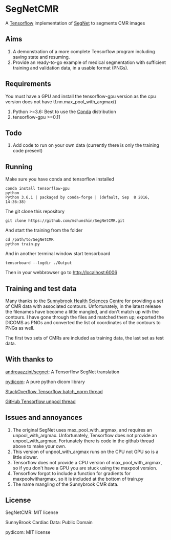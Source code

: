 # SegNetCMR
A [Tensorflow](https://www.tensorflow.org/) implementation of [SegNet](https://mi.eng.cam.ac.uk/projects/segnet/) to segments CMR images

## Aims
1. A demonstration of a more complete Tensorflow program including saving state and resuming.
2. Provide an ready-to-go example of medical segmentation with sufficient training and validation data, in a usable format (PNGs).

## Requirements
You must have a GPU and install the tensorflow-gpu version as the cpu version does not have tf.nn.max_pool_with_argmax()
1. Python >=3.6: Best to use the [Conda](https://www.continuum.io/downloads) distribution
2. tensorflow-gpu >=0.11

## Todo
1. Add code to run on your own data (currently there is only the training code present)

## Running
Make sure you have conda and tensorflow installed

```commandline
conda install tensorflow-gpu
python
Python 3.6.1 | packaged by conda-forge | (default, Sep  8 2016, 14:36:38)
```
The git clone this repository
```commandline
git clone https://github.com/mshunshin/SegNetCMR.git
```

And start the training from the folder
```commandline
cd /path/to/SegNetCMR
python train.py
```

And in another terminal window start tensorboard
```commandline
tensorboard --logdir ./Output
```
Then in your webbrowser go to [http://localhost:6006](http://localhost:6006)

## Training and test data
Many thanks to the [Sunnybrook Health Sciences Centre](http://www.cardiacatlas.org/studies/sunnybrook-cardiac-data/) for providing a set of CMR data with associated contours.
Unfortunately, in the latest release the filenames have become a little mangled, and don't match up with the contours.
I have gone through the files and matched them up; exported the DICOMS as PNGs and converted the list of coordinates of the contours to PNGs as well.

The first two sets of CMRs are included as training data, the last set as test data.



## With thanks to
[andreaazzini/segnet](https://github.com/andreaazzini/segnet): A Tensorflow SegNet translation

[pydicom](https://github.com/darcymason/pydicom): A pure python dicom library

[StackOverflow Tensorflow batch_norm thread](http://stackoverflow.com/questions/40081697/getting-low-test-accuracy-using-tensorflow-batch-norm-function)

[GitHub Tensorflow unpool thread](https://github.com/tensorflow/tensorflow/issues/2169)

## Issues and annoyances
1. The original SegNet uses max_pool_with_argmax, and requires an unpool_with_argmax. Unfortunately, Tensorflow does not provide an unpool_with_argmax. Fortunately there is code in the github thread above to make your own.
2. This version of unpool_with_argmax runs on the CPU not GPU so is a little slower.
3. Tensorflow does not provide a CPU version of max_pool_with_argmax, so if you don't have a GPU you are stuck using the maxpool version.
4. Tensorflow forgot to include a function for gradients for maxpoolwithargmax, so it is included at the bottom of train.py
5. The name mangling of the Sunnybrook CMR data.

## License
SegNetCMR: MIT license

SunnyBrook Cardiac Data: Public Domain

pydicom: MIT license
